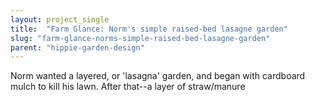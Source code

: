 ```yaml
---
layout: project_single
title:  "Farm Glance: Norm's simple raised-bed lasagne garden"
slug: "farm-glance-norms-simple-raised-bed-lasagne-garden"
parent: "hippie-garden-design"
---
```

Norm wanted a layered, or 'lasagna' garden, and began with cardboard mulch to kill his lawn. After that--a layer of straw/manure